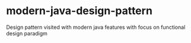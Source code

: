 # modern-java-design-pattern
Design pattern visited with modern java features with focus on functional design paradigm
